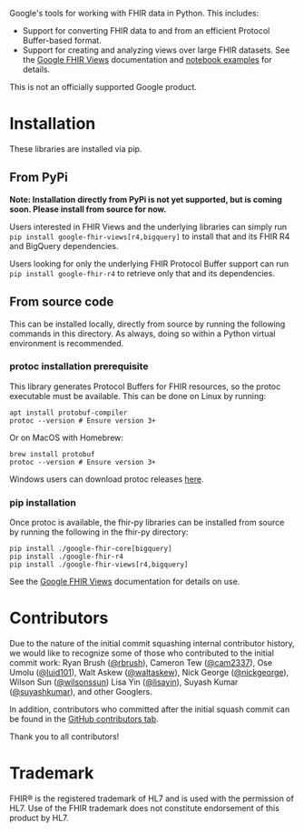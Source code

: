 
Google's tools for working with FHIR data in Python. This includes:

* Support for converting FHIR data to and from an efficient Protocol Buffer-based format.
* Support for creating and analyzing views over large FHIR datasets. See the [Google FHIR Views](google-fhir-views/README.md) documentation and [notebook examples](examples) for details.

This is not an officially supported Google product.

# Installation

These libraries are installed via pip.

## From PyPi

__Note: Installation directly from PyPi is not yet supported, but is coming
soon. Please install from source for now.__

Users interested in FHIR Views and the underlying libraries can simply run
`pip install google-fhir-views[r4,bigquery]` to install that and its FHIR R4
and BigQuery dependencies.

Users looking for only the underlying FHIR Protocol Buffer support can
run `pip install google-fhir-r4` to retrieve only that and its dependencies.

## From source code
This can be installed locally, directly from source by running the following
commands in this directory. As always, doing so within a Python virtual
environment is recommended.

### protoc installation prerequisite
This library generates Protocol Buffers for FHIR resources, so the protoc
executable must be available. This can be done on Linux by running:

```
apt install protobuf-compiler
protoc --version # Ensure version 3+
```

Or on MacOS with Homebrew:

```
brew install protobuf
protoc --version # Ensure version 3+
```

Windows users can download protoc releases [here](https://github.com/protocolbuffers/protobuf/releases).

### pip installation
Once protoc is available, the fhir-py libraries can be installed from source by
running the following in the fhir-py directory:

```
pip install ./google-fhir-core[bigquery]
pip install ./google-fhir-r4
pip install ./google-fhir-views[r4,bigquery]
```

See the [Google FHIR Views](google-fhir-views/README.md) documentation for
details on use.

# Contributors

Due to the nature of the initial commit squashing internal contributor history,
we would like to recognize some of those who contributed to the initial
commit work:
Ryan Brush ([@rbrush](https://github.com/rbrush)),
Cameron Tew ([@cam2337](https://github.com/cam2337)),
Ose Umolu ([@luid101](https://github.com/luid101)),
Walt Askew ([@waltaskew](https://github.com/waltaskew)),
Nick George ([@nickgeorge](https://github.com/nickgeorge)),
Wilson Sun ([@wilsonssun](https://github.com/wilsonssun))
Lisa Yin ([@lisayin](https://github.com/lisayin)),
Suyash Kumar ([@suyashkumar](https://github.com/suyashkumar)), and other Googlers.

In addition, contributors who committed after the initial squash commit can be
found in the
[GitHub contributors tab](https://github.com/google/fhir-py/graphs/contributors).

Thank you to all contributors!

# Trademark

FHIR® is the registered trademark of HL7 and is used with the permission of HL7. Use of the FHIR trademark does not constitute endorsement of this product by HL7.
